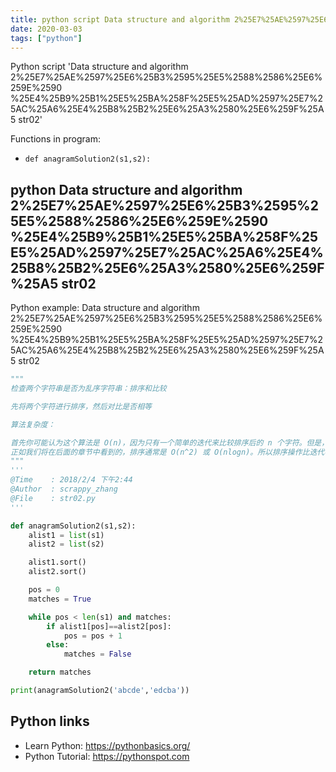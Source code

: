 ```yaml
---
title: python script Data structure and algorithm 2%25E7%25AE%2597%25E6%25B3%2595%25E5%2588%2586%25E6%259E%2590 %25E4%25B9%25B1%25E5%25BA%258F%25E5%25AD%2597%25E7%25AC%25A6%25E4%25B8%25B2%25E6%25A3%2580%25E6%259F%25A5 str02 (snippet)
date: 2020-03-03
tags: ["python"]
---
```

Python script 'Data structure and algorithm 2%25E7%25AE%2597%25E6%25B3%2595%25E5%2588%2586%25E6%259E%2590 %25E4%25B9%25B1%25E5%25BA%258F%25E5%25AD%2597%25E7%25AC%25A6%25E4%25B8%25B2%25E6%25A3%2580%25E6%259F%25A5 str02'

Functions in program: 
* `def anagramSolution2(s1,s2):`

## python Data structure and algorithm 2%25E7%25AE%2597%25E6%25B3%2595%25E5%2588%2586%25E6%259E%2590 %25E4%25B9%25B1%25E5%25BA%258F%25E5%25AD%2597%25E7%25AC%25A6%25E4%25B8%25B2%25E6%25A3%2580%25E6%259F%25A5 str02

Python example: Data structure and algorithm 2%25E7%25AE%2597%25E6%25B3%2595%25E5%2588%2586%25E6%259E%2590 %25E4%25B9%25B1%25E5%25BA%258F%25E5%25AD%2597%25E7%25AC%25A6%25E4%25B8%25B2%25E6%25A3%2580%25E6%259F%25A5 str02

```python
"""
检查两个字符串是否为乱序字符串：排序和比较

先将两个字符进行排序，然后对比是否相等

算法复杂度：

首先你可能认为这个算法是 O(n)，因为只有一个简单的迭代来比较排序后的 n 个字符。但是，调用 Python 排序不是没有成本。
正如我们将在后面的章节中看到的，排序通常是 O(n^2) 或 O(nlogn)。所以排序操作比迭代花费更多。最后该算法跟排序过程有同样的量级。
"""
'''
@Time    : 2018/2/4 下午2:44
@Author  : scrappy_zhang
@File    : str02.py
'''

def anagramSolution2(s1,s2):
    alist1 = list(s1)
    alist2 = list(s2)

    alist1.sort()
    alist2.sort()

    pos = 0
    matches = True

    while pos < len(s1) and matches:
        if alist1[pos]==alist2[pos]:
            pos = pos + 1
        else:
            matches = False

    return matches

print(anagramSolution2('abcde','edcba'))

```

## Python links

- Learn Python: https://pythonbasics.org/
- Python Tutorial: https://pythonspot.com

